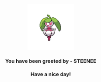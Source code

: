 <p align="center">
            <img src="https://raw.githubusercontent.com/PokeAPI/sprites/master/sprites/pokemon/762.png" width="150" height="150">
          </p>
          <h3 align="center">You have been greeted by - <b>STEENEE</b></h3>
          <h3 align="center">Have a nice day!</h3>
